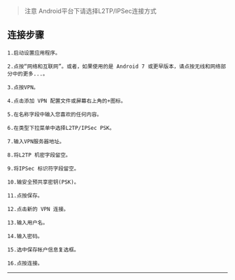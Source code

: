 > 注意
> Android平台下请选择L2TP/IPSec连接方式


## 连接步骤

```
1.启动设置应用程序。

2.点按“网络和互联网”。或者，如果使用的是 Android 7 或更早版本，请点按无线和网络部分中的更多...。

3.点按VPN。

4.点击添加 VPN 配置文件或屏幕右上角的+图标。

5.在名称字段中输入您喜欢的任何内容。

6.在类型下拉菜单中选择L2TP/IPSec PSK。

7.输入VPN服务器地址。

8.将L2TP 机密字段留空。

9.将IPSec 标识符字段留空。

10.输安全预共享密钥(PSK)。

11.点按保存。

12.点击新的 VPN 连接。

13.输入用户名。

14.输入密码。

15.选中保存帐户信息复选框。

16.点按连接。
```


-------------------------------------------------------------------------------
